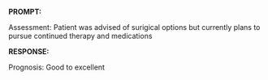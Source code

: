 **PROMPT:**

Assessment: Patient was advised of surigical options but currently plans to pursue continued therapy and medications

**RESPONSE:**

   Prognosis: Good to excellent